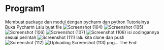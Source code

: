 # Program1
Membuat package dan modul dengan pycharm dan python
Tutorialnya
Buka Pycharm
Lalu buat file
![Screenshot (104)](https://user-images.githubusercontent.com/92711595/149053412-15af5f69-2dc9-4915-8388-aa1fde8ce52a.png)
![Screenshot (105)](https://user-images.githubusercontent.com/92711595/149053421-c0cf1eea-b6cc-40b6-957c-712c0b4e5a90.png)
![Screenshot (106)](https://user-images.githubusercontent.com/92711595/149053435-9fecc04f-df6a-4240-b906-aa7abee7e6ec.png)
![Screenshot (107)](https://user-images.githubusercontent.com/92711595/149053446-34ecb48f-47ae-4b79-a8a7-14c9edb4c138.png)
![Screenshot (108)](https://user-images.githubusercontent.com/92711595/149053466-12985332-1922-423c-9c7a-85a0c44dffd4.png)
isi codingannya sesuai perintah 
![Screenshot (111)](https://user-images.githubusercontent.com/92711595/149053497-cbcdc243-f710-4908-a23b-c7d22aeb928e.png)
lalu kita clone dan push
![Screenshot (112)](https://user-images.githubusercontent.com/92711595/149053738-42f864b1-258e-4391-bb54-86ba58b9c446.png)
![Uploading Screenshot (113).png…]()
The End

